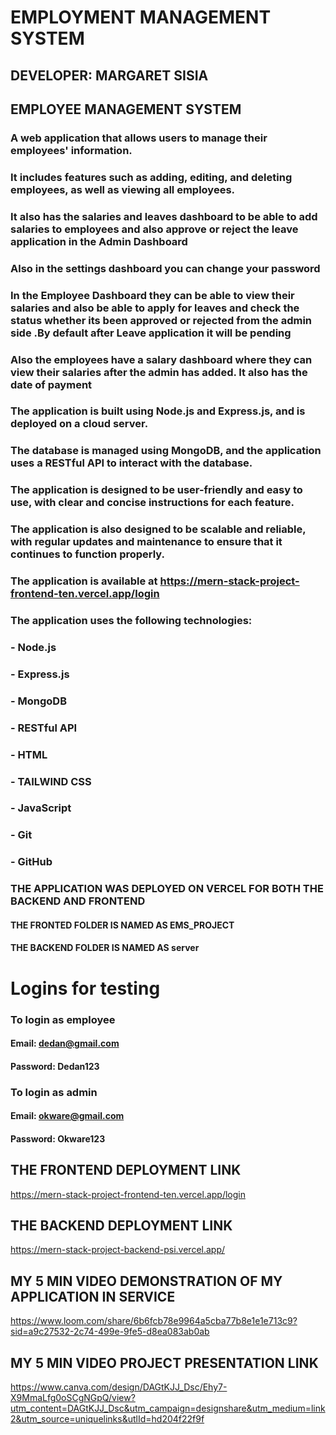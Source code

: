 # EMPLOYMENT MANAGEMENT SYSTEM
## DEVELOPER: MARGARET SISIA 

## EMPLOYEE MANAGEMENT SYSTEM
### A web application that allows users to manage their employees' information.
### It includes features such as adding, editing, and deleting employees, as well as viewing all employees.
### It also has the salaries and leaves dashboard to be able to add salaries to employees and also approve or reject the leave application in the Admin Dashboard
### Also in the settings dashboard you can change your password
### In the Employee Dashboard they can be able to view their salaries and also be able to apply for leaves and check the status   whether its been approved or rejected from the admin side .By default after Leave application it will be pending
### Also the employees have a salary dashboard where they can view their salaries after the admin has added. It also has the date of payment
### The application is built using Node.js and Express.js, and is deployed on a cloud server.
### The database is managed using MongoDB, and the application uses a RESTful API to interact with the database.
### The application is designed to be user-friendly and easy to use, with clear and concise instructions for each feature.
### The application is also designed to be scalable and reliable, with regular updates and maintenance to ensure that it continues to function properly.
### The application is available at https://mern-stack-project-frontend-ten.vercel.app/login
### The application uses the following technologies:
### - Node.js
### - Express.js
### - MongoDB
### - RESTful API
### - HTML
### - TAILWIND CSS
### - JavaScript
### - Git
### - GitHub

### THE APPLICATION WAS DEPLOYED ON VERCEL FOR BOTH THE BACKEND AND FRONTEND
  #### THE FRONTED FOLDER IS NAMED AS EMS_PROJECT
  #### THE BACKEND FOLDER IS NAMED AS server

# Logins for testing
### To login as employee
#### Email: dedan@gmail.com
#### Password: Dedan123

### To login as admin
#### Email: okware@gmail.com
#### Password: Okware123

## THE FRONTEND DEPLOYMENT LINK
https://mern-stack-project-frontend-ten.vercel.app/login 


## THE BACKEND DEPLOYMENT LINK
https://mern-stack-project-backend-psi.vercel.app/



## MY 5 MIN VIDEO DEMONSTRATION OF MY APPLICATION IN SERVICE 
https://www.loom.com/share/6b6fcb78e9964a5cba77b8e1e1e713c9?sid=a9c27532-2c74-499e-9fe5-d8ea083ab0ab

## MY 5 MIN VIDEO PROJECT PRESENTATION LINK
https://www.canva.com/design/DAGtKJJ_Dsc/Ehy7-X9MmaLfg0oSCgNGpQ/view?utm_content=DAGtKJJ_Dsc&utm_campaign=designshare&utm_medium=link2&utm_source=uniquelinks&utlId=hd204f22f9f

